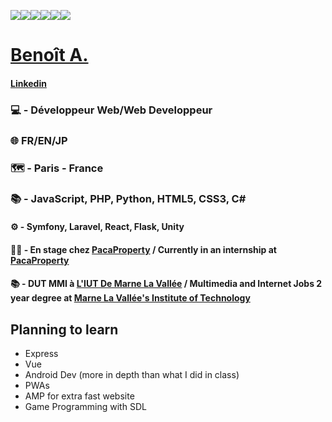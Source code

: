 <img src="https://img.shields.io/badge/github%20-%23121011.svg?&style=for-the-badge&logo=github&logoColor=white"/><img src="https://img.shields.io/badge/git%20-%23F05033.svg?&style=for-the-badge&logo=git&logoColor=white"/><img src="https://img.shields.io/badge/node.js%20-%2343853D.svg?&style=for-the-badge&logo=node.js&logoColor=white"/><img src="https://img.shields.io/badge/react%20-%2300D9FF.svg?&style=for-the-badge&logo=react&logoColor=white"/><img src="https://img.shields.io/badge/python%20-%2314354C.svg?&style=for-the-badge&logo=python&logoColor=white"/><img src="https://img.shields.io/badge/apache%20-%23D42029.svg?&style=for-the-badge&logo=apache&logoColor=white"/>



# [Benoît A.](https://www.benoit-arnoult.xyz)
#### [Linkedin](https://www.linkedin.com/in/beno%C3%AEt-arnoult-3b1b0917a/)
### 💻 - Développeur Web/Web Developpeur
### 🌐 FR/EN/JP
### 🗺 - Paris - France
### 📚 - JavaScript, PHP, Python, HTML5, CSS3, C#
#### ⚙ - Symfony, Laravel, React, Flask, Unity
#### 👨‍💻 - En stage chez [PacaProperty](https://www.pacaproperty.fr) / Currently in an internship at [PacaProperty](https://www.pacaproperty.fr)
#### 📚 - DUT MMI à [L'IUT De Marne La Vallée](http://iut.u-pem.fr/) / Multimedia and Internet Jobs 2 year degree at [Marne La Vallée's Institute of Technology](http://iut.u-pem.fr/)
## Planning to learn
* Express
* Vue
* Android Dev (more in depth than what I did in class)
* PWAs
* AMP for extra fast website
* Game Programming with SDL
